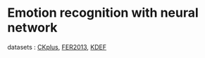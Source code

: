 # Emotion recognition with neural network

datasets : [CKplus](https://www.kaggle.com/shawon10/ckplus), [FER2013](https://www.kaggle.com/ahmedmoorsy/facial-expression), [KDEF](https://www.kdef.se/index.html)



